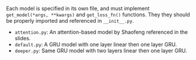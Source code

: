 Each model is specified in its own file, and must implement `get_model(*args, **kwargs)` and `get_loss_fn()` functions. They they should be properly imported and referenced in `__init__.py`.

- `attention.py`: An attention-based model by Shaofeng referenced in the slides.
- `default.py`: A GRU model with one layer linear then one layer GRU.
- `deeper.py`: Same GRU model with two layers linear then one layer GRU.